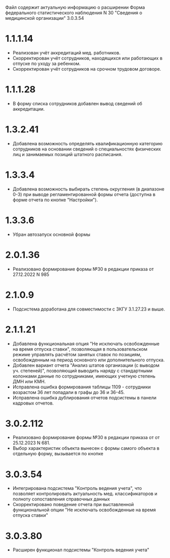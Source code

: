 Файл содержит актуальную информацию о расширении Форма федерального статистического наблюдения N 30 "Сведения о медицинской организации"
3.0.3.54

# 1.1.1.14
- Реализован учёт аккредитаций мед. работников.
- Скорректирован учёт сотрудников, находящихся или работающих в отпуске по уходу за ребенком.
- Скорректирован учёт сотрудников на срочном трудовом договоре.

# 1.1.1.28
- В форму списка сотрудников добавлен вывод сведений об аккредитации.

# 1.3.2.41
- Добавлена возможность определять квалификационную категорию сотрудников на основании сведений о специальностях физических лиц и занимаемых позиций штатного расписания.

# 1.3.3.4
- Добавлена возможность выбирать степень округления (в диапазоне 0-3) при выводе регламентированной формы отчета (доступна в форме отчета по кнопке "Настройки").

# 1.3.3.6
- Убран автозапуск основной формы

# 2.0.1.36
- Реализовано формирование формы №30 в редакции приказа от 27.12.2022 N 985

# 2.1.0.9
- Подсистема доработана для совместимости с ЗКГУ 3.1.27.23 и выше.

# 2.1.1.21
- Добавлена функциональная опция "Не исключать освобожденные на время отпуска ставки", позволяющая в пользовательском режиме управлять расчётом занятых ставок по позициям, освобожденным на период основного или дополнительного отпуска.
- Добавлен вариант отчета "Анализ штатов организации (с выводом уч. степеней)", позволяющий выводить наряду с стандартными колонками данные по сотрудниками, имеющих учетную степень ДМН или КМН.
- Исправлена ошибка формирования таблицы 1109 - сотрудники возрастом 36 лет попадали в графы до 36 и 36-45.
- Исправлена ошибка дублирования отчетов подсистемы в панели кадровых отчетов.

# 3.0.2.112
- Реализовано формирование формы №30 в редакции приказа от от 25.12.2023 N 681.
- Выбор характеристик объекта вынесен с формы самого объекта в отдельную форму, вызывается по кнопке

# 3.0.3.54
- Интегрирована подсистема "Контроль ведения учета", что позволяет контролировать актуальность мед. классификаторов и полноту сопоставления справочных данных
- Скорректировано поведение отчета при выставленной функциональной опции "Не исключать освобожденные на время отпуска ставки"

# 3.0.3.80
- Расширен функционал подсистемы "Контроль ведения учета"
